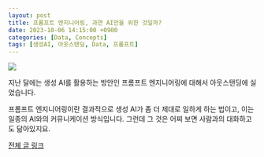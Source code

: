 ```yaml
---
layout: post
title: 프롬프트 엔지니어링, 과연 AI만을 위한 것일까?
date: 2023-10-06 14:15:00 +0900
categories: [Data, Concepts]
tags: [생성AI, 아웃스탠딩, Data, 프롬프트]
---
```


![](https://cdn.outstanding.kr/wp-content/uploads/2023/08/04-bard.jpg)

지난 달에는 생성 AI를 활용하는 방안인 프롬프트 엔지니어링에 대해서 아웃스탠딩에 실었습니다. 

프롬프트 엔지니어링이란 결과적으로 생성 AI가 좀 더 제대로 일하게 하는 법이고, 이는 일종의 AI와의 커뮤니케이션 방식입니다. 그런데 그 것은 어찌 보면 사람과의 대화하고도 닮아있지요. 

[전체 글 링크](https://outstanding.kr/aipe20230824)
